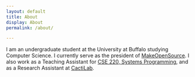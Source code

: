 ```yaml
---
layout: default
title: About
display: About
permalink: /about/

---
```


I am an undergraduate student at the University at Buffalo studying Computer Science. 
I currently serve as the president of [MakeOpenSource](https://makeopensource.org). I also work as a Teaching Assistant for
[CSE 220, Systems Programming](https://cse.buffalo.edu/~eblanton/course/cse220/), 
and as a Research Assistant at [CactiLab](https://cactilab.github.io/#Members).

